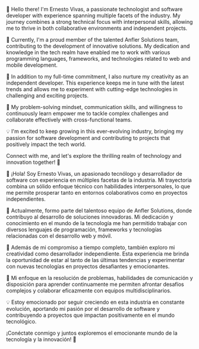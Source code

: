 👋 Hello there! I'm Ernesto Vivas, a passionate technologist and software developer with experience spanning multiple facets of the industry. My journey combines a strong technical focus with interpersonal skills, allowing me to thrive in both collaborative environments and independent projects.

💼 Currently, I'm a proud member of the talented Anfler Solutions team, contributing to the development of innovative solutions. My dedication and knowledge in the tech realm have enabled me to work with various programming languages, frameworks, and technologies related to web and mobile development.

🌱 In addition to my full-time commitment, I also nurture my creativity as an independent developer. This experience keeps me in tune with the latest trends and allows me to experiment with cutting-edge technologies in challenging and exciting projects.

🚀 My problem-solving mindset, communication skills, and willingness to continuously learn empower me to tackle complex challenges and collaborate effectively with cross-functional teams.

💡 I'm excited to keep growing in this ever-evolving industry, bringing my passion for software development and contributing to projects that positively impact the tech world.

Connect with me, and let's explore the thrilling realm of technology and innovation together! 🌟



👋 ¡Hola! Soy Ernesto Vivas, un apasionado tecnólogo y desarrollador de software con experiencia en múltiples facetas de la industria. Mi trayectoria combina un sólido enfoque técnico con habilidades interpersonales, lo que me permite prosperar tanto en entornos colaborativos como en proyectos independientes.

💼 Actualmente, formo parte del talentoso equipo de Anfler Solutions, donde contribuyo al desarrollo de soluciones innovadoras. Mi dedicación y conocimiento en el mundo de la tecnología me han permitido trabajar con diversos lenguajes de programación, frameworks y tecnologías relacionadas con el desarrollo web y móvil.

🌱 Además de mi compromiso a tiempo completo, también exploro mi creatividad como desarrollador independiente. Esta experiencia me brinda la oportunidad de estar al tanto de las últimas tendencias y experimentar con nuevas tecnologías en proyectos desafiantes y emocionantes.

🚀 Mi enfoque en la resolución de problemas, habilidades de comunicación y disposición para aprender continuamente me permiten afrontar desafíos complejos y colaborar eficazmente con equipos multidisciplinarios.

💡 Estoy emocionado por seguir creciendo en esta industria en constante evolución, aportando mi pasión por el desarrollo de software y contribuyendo a proyectos que impactan positivamente en el mundo tecnológico.

¡Conéctate conmigo y juntos exploremos el emocionante mundo de la tecnología y la innovación! 🌟

